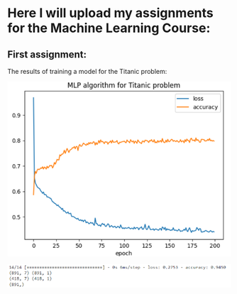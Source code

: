 # Here I will upload my assignments for the Machine Learning Course:

## First assignment:
The results of training a model for the Titanic problem:



![Train Results](https://github.com/masoud-n91/MachineLearning/blob/main/Image/Training.png?raw=true "Train Results")


![Test Results](https://github.com/masoud-n91/MachineLearning/blob/main/Image/Testing.png?raw=true "Test Results")

